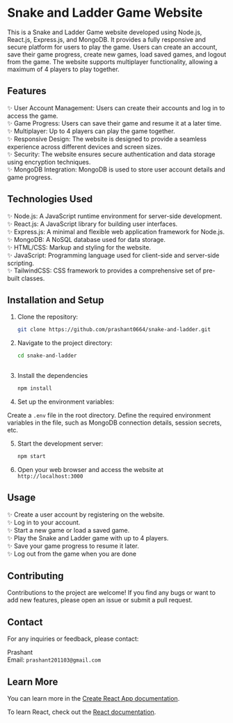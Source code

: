 # Snake and Ladder Game Website

This is a Snake and Ladder Game website developed using Node.js, React.js, Express.js, and MongoDB. It provides a fully responsive and secure platform for users to play the game. Users can create an account, save their game progress, create new games, load saved games, and logout from the game. The website supports multiplayer functionality, allowing a maximum of 4 players to play together.

## Features

✨ User Account Management: Users can create their accounts and log in to access the game. <br/>
✨ Game Progress: Users can save their game and resume it at a later time. <br/>
✨ Multiplayer: Up to 4 players can play the game together. <br/>
✨ Responsive Design: The website is designed to provide a seamless experience across different devices and screen sizes. <br/>
✨ Security: The website ensures secure authentication and data storage using encryption techniques. <br/>
✨ MongoDB Integration: MongoDB is used to store user account details and game progress. <br/>

## Technologies Used

✨ Node.js: A JavaScript runtime environment for server-side development. <br/>
✨ React.js: A JavaScript library for building user interfaces. <br/>
✨ Express.js: A minimal and flexible web application framework for Node.js. <br/>
✨ MongoDB: A NoSQL database used for data storage. <br/>
✨ HTML/CSS: Markup and styling for the website. <br/>
✨ JavaScript: Programming language used for client-side and server-side scripting. <br/>
✨ TailwindCSS:  CSS framework to provides a comprehensive set of pre-built classes.

## Installation and Setup

1. Clone the repository:

   ```bash
   git clone https://github.com/prashant0664/snake-and-ladder.git

2. Navigate to the project directory:

   ```bash
   cd snake-and-ladder
  
3. Install the dependencies

   ```bash
   npm install

4. Set up the environment variables:

Create a `.env` file in the root directory.
Define the required environment variables in the file, such as MongoDB connection details, session secrets, etc.

5. Start the development server:

   ```bash
   npm start

6. Open your web browser and access the website at `http://localhost:3000`

## Usage

✨ Create a user account by registering on the website. <br/>
✨ Log in to your account. <br/>
✨ Start a new game or load a saved game. <br/>
✨ Play the Snake and Ladder game with up to 4 players. <br/>
✨ Save your game progress to resume it later. <br/>
✨ Log out from the game when you are done <br/>

## Contributing

Contributions to the project are welcome! If you find any bugs or want to add new features, please open an issue or submit a pull request.

## Contact
For any inquiries or feedback, please contact:

Prashant <br/>
Email: `prashant201103@gmail.com`

## Learn More
You can learn more in the [Create React App documentation](https://facebook.github.io/create-react-app/docs/getting-started).

To learn React, check out the [React documentation](https://reactjs.org/).
